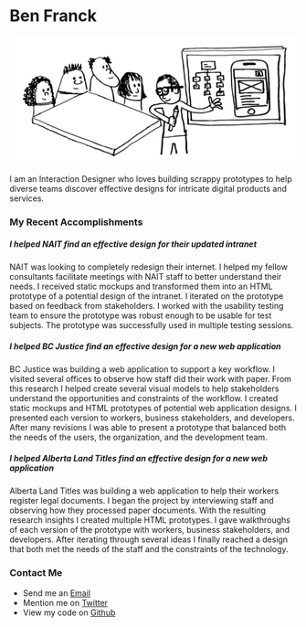 # Ben Franck

<img alt="A doodle of Ben" class="img-responsive" src="img/boardroom-sketch.svg" onerror="this.onerror=null; this.src='boardroom-sketch.png'">

I am an Interaction Designer who loves building scrappy prototypes to help diverse teams discover effective designs for intricate digital products and services.

### My Recent Accomplishments

##### I helped NAIT find an effective design for their updated intranet
NAIT was looking to completely redesign their internet. I helped my fellow consultants facilitate meetings with NAIT staff to better understand their needs. I received static mockups and transformed them into an HTML prototype of a potential design of the intranet. I iterated on the prototype based on feedback from stakeholders. I worked with the usability testing team to ensure the prototype was robust enough to be usable for test subjects. The prototype was successfully used in multiple testing sessions.

##### I helped BC Justice find an effective design for a new web application

BC Justice was building a web application to support a key workflow. I visited several offices to observe how staff did their work with paper. From this research I helped create several visual models to help stakeholders understand the opportunities and constraints of the workflow. I created static mockups and HTML prototypes of potential web application designs. I presented each version to workers, business stakeholders, and developers. After many revisions I was able to present a prototype that balanced both the needs of the users, the organization, and the development team.

##### I helped Alberta Land Titles find an effective design for a new web application

Alberta Land Titles was building a web application to help their workers register legal documents. I began the project by interviewing staff and observing how they processed paper documents. With the resulting research insights I created multiple HTML prototypes. I gave walkthroughs of each version of the prototype with workers, business stakeholders, and developers. After iterating through several ideas I finally reached a design that both met the needs of the staff and the constraints of the technology.

### Contact Me

- Send me an <a id="stamp" href="#">Email</a>
- Mention me on [Twitter](https://www.twitter.com/bdfranck)
- View my code on [Github](https://github.com/bdfranck)
